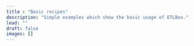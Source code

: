 ```yaml
---
title : "Basic recipes"
description: "Simple examples which show the basic usage of ETLBox."
lead: ""
draft: false
images: []
---
```


